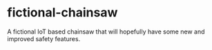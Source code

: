 # fictional-chainsaw
A fictional IoT based chainsaw that will hopefully have some new and improved safety features.

